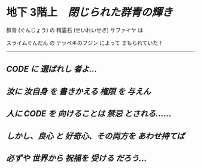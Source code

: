 # 地下 3階上　*閉じられた群青の輝き*


群青 (ぐんじょう) の 精霊石 (せいれいせき) サファイヤ は

スライムぐんだん の テッペキのフジン によって まもられていた！

- - -

## *CODE に 選ばれし 者よ...*

## *汝に **汝自身 を 書きかえる 権限** を 与えん*

## *人に CODE を 向けることは 禁忌 とされる……*

## *しかし、良心 と 好奇心、その両方を あわせ持てば*

## *必ずや 世界から 祝福を 受ける だろう...*







